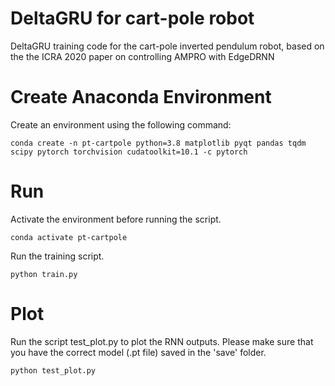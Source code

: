 # DeltaGRU for cart-pole robot
DeltaGRU training code for the cart-pole inverted pendulum robot, based on the the ICRA 2020 paper on controlling AMPRO with EdgeDRNN

# Create Anaconda Environment
Create an environment using the following command:
```
conda create -n pt-cartpole python=3.8 matplotlib pyqt pandas tqdm scipy pytorch torchvision cudatoolkit=10.1 -c pytorch
```

# Run
Activate the environment before running the script.
```
conda activate pt-cartpole
```
Run the training script.
```
python train.py
```

# Plot
Run the script test_plot.py to plot the RNN outputs. Please make sure that you have the correct model (.pt file) saved in the 'save' folder.
```
python test_plot.py
```

